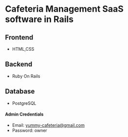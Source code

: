 # Cafeteria Management SaaS software in Rails

## Frontend

- HTML,CSS

## Backend

- Ruby On Rails

## Database

- PostgreSQL

#### Admin Credentials
- Email: yummy-cafeteria@gmail.com
- Password: owner
